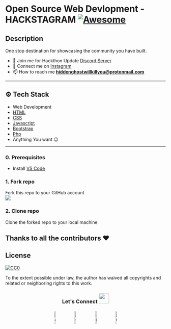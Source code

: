 # Open Source Web Devlopment - HACKSTAGRAM [![Awesome](https://cdn.rawgit.com/sindresorhus/awesome/d7305f38d29fed78fa85652e3a63e154dd8e8829/media/badge.svg)](https://github.com/sindresorhus/awesome)

## Description

One stop destination for showcasing the community you have built.
- 💬 Join me for Hackthon Update [ Discord Server](https://discord.gg/tZh6ZMQ6)
- 🔨 Connect me on [Instagram ](https://www.instagram.com/_iananya__/)
- 📫 How to reach me **hiddenghostwillkillyou@protonmail.com**
---
## ⚙️ Tech Stack

- Web Development
- [HTML](https://www.w3schools.com/html/html_intro.asp)
- [CSS](https://www.w3schools.com/css/default.asp)
- [Javascript](https://www.w3schools.com/js/default.asp)
- [Bootstrap](https://www.w3schools.com/bootstrap/bootstrap_ver.asp)
- [Php](https://www.w3schools.com/php/default.asp)
- Anything You want 😉
---

### 0. Prerequisites

- Install [VS Code](https://code.visualstudio.com/download)

### 1. Fork repo

Fork this repo to your GitHub account  
![](https://github.com/Ananya-0306/Devlover.github.io/blob/main/Screenshot%202021-06-07%20141303.png)

### 2. Clone repo

Clone the forked repo to your local machine

## Thanks to all the contributors ❤️

## License

[![CC0](http://i.creativecommons.org/p/zero/1.0/88x31.png)](http://creativecommons.org/publicdomain/zero/1.0/)

To the extent possible under law, the author has waived all copyrights and related or neighboring rights to this work. 
<h3 align="center">Let's Connect <img src="https://raw.githubusercontent.com/ShahriarShafin/ShahriarShafin/main/Assets/handshake.gif" height="32px"></h3>
<p align="center">
	<a href="https://github.com/Ananya-0306"><img alt="github" width="10%" style="padding:5px" src="https://img.icons8.com/clouds/100/000000/github.png"/></a>
	<a href="https://www.facebook.com/profile.php?id=100015892354534"><img alt="facebook" width="10%" style="padding:5px" src="https://img.icons8.com/clouds/100/000000/facebook-new.png"/></a>
	<a href="https://www.instagram.com/_iananya__/"><img alt="instagram" width="10%" style="padding:5px" src="https://img.icons8.com/clouds/100/000000/instagram.png"/></a>
	<a href="https://twitter.com/AnanyaC15848288"><img alt="twitter" width="10%" style="padding:5px" src="https://img.icons8.com/clouds/100/000000/twitter.png"/></a>
</p>

